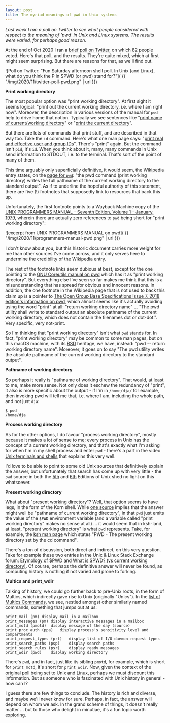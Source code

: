 ```yaml
---
layout: post
title: The myriad meanings of pwd in Unix systems
---
```


_Last week I ran a poll on Twitter to see what people considered with respect to the meaning of 'pwd' in Unix and Linux systems. The results were varied, for perhaps good reason._

At the end of Oct 2020 I ran a [brief poll on Twitter](https://twitter.com/qmacro/status/1322567992551624705), on which 82 people voted. Here's that poll, and the results. They're quite mixed, which at first might seem surprising. But there are reasons for that, as we'll find out.

![Poll on Twitter: "Fun Saturday afternoon shell poll. In Unix (and Linux), what do you think the P in $PWD (or pwd) stand for?"]( {{ "/img/2020/11/twitter-poll-pwd.png" | url }})

**Print working directory**

The most popular option was "print working directory". At first sight it seems logical: "print out the current working directory, i.e. where I am right now". Moreover, the description in various versions of the manual for `pwd` help to drive home that notion. Typically we see sentences like "[print name of current/working directory](https://linux.die.net/man/1/pwd)" or "[print the current directory](https://www.mankier.com/1/pwd)".

But there are lots of commands that print stuff, and are described in that way too. Take the `id` command. Here's what one man page says: "[print real and effective user and group IDs](https://man7.org/linux/man-pages/man1/id.1.html)". There's "print" again. But the command isn't `pid`, it's `id`. When you think about it, many, many commands in Unix send information to STDOUT, i.e. to the terminal. That's sort of the point of many of them.

This time arguably only superficially definitive, it would seem, the Wikipedia entry states, on the [page for `pwd`](https://en.wikipedia.org/wiki/Pwd): "the pwd command (print working directory) writes the full pathname of the current working directory to the standard output". As if to underline the hopeful authority of this statement, there are five (!) footnotes that supposedly link to resources that back this up.

Unfortunately, the first footnote points to a Wayback Machine copy of the [UNIX PROGRAMMERS MANUAL - Seventh Edition, Volume 1 - January, 1979](https://web.archive.org/web/20050520231659/http://cm.bell-labs.com/7thEdMan/v7vol1.pdf), wherein there are actually zero references to `pwd` being short for "print working directory":

![excerpt from UNIX PROGRAMMERS MANUAL on pwd]( {{ "/img/2020/11/programmers-manual-pwd.png" | url }})

I don't know about you, but this historic document carries more weight for me than other sources I've come across, and it only serves here to undermine the credibility of the Wikipedia entry.

The rest of the footnote links seem dubious at best, except for the one pointing to the [GNU Coreutils manual on pwd](https://www.gnu.org/software/coreutils/manual/coreutils.html#pwd-invocation) which has it as "print working directory". But everything else I've seen so far makes me think that this is a misunderstanding that has spread for obvious and innocent reasons. In addition, the one footnote in the Wikipedia page that is not used to back this claim up is a pointer to [The Open Group Base Specifications Issue 7, 2018 edition's information on pwd](https://pubs.opengroup.org/onlinepubs/9699919799/utilities/pwd.html), which almost seems like it's actually avoiding using the word "print" at all: "return working directory name" ... "The pwd utility shall write to standard output an absolute pathname of the current working directory, which does not contain the filenames dot or dot-dot.". Very specific, very not-print.

So I'm thinking that "print working directory" isn't what `pwd` stands for. In fact, "print working directory" may be common to some man pages, but on this macOS machine, with its [BSD](https://en.wikipedia.org/wiki/Berkeley_Software_Distribution) heritage, we have, instead: "pwd -- return working directory name". Moreover, it goes on to say "The pwd utility writes the absolute pathname of the current working directory to the standard output".

**Pathname of working directory**

So perhaps it really is "pathname of working directory". That would, at least to me, make more sense. Not only does it eschew the redundancy of "print", it also is more specific about the output - if I'm in `/home/dja/` for example, then invoking pwd will tell me that, i.e. where I am, including the whole path, and not just `dja`:

```shell
$ pwd
/home/dja
```

**Process working directory**

As for the other options, I do favour "process working directory", mostly because it makes a lot of sense to me; every process in Unix has the concept of a current working directory, and that's exactly what I'm asking for when I'm in my shell process and enter `pwd` - there's a part in the video [Unix terminals and shells](https://youtu.be/hgFBRZmwpSM?t=165) that explains this very well.

I'd love to be able to point to some old Unix sources that definitively explain the answer, but unfortunately that search has come up with very little - the `pwd` source in both the [5th](https://minnie.tuhs.org/cgi-bin/utree.pl?file=V5/usr/source/s2/pwd.c) and [6th](https://github.com/yisooan/unix-v6/blob/master/source/s2/pwd.c) Editions of Unix shed no light on this whatsoever.

**Present working directory**

What about "present working directory"? Well, that option seems to have legs, in the form of the Korn shell. While [one source](https://northstar-www.dartmouth.edu/doc/solaris-forte/ipe-help/dbx/dbx88cc.html) implies that the answer might well be "pathname of current working directory", in that `pwd` just emits the value of the `$PWD` environment variable (and a variable called "print working directory" makes no sense at all) ... it would seem that in ksh-land, at least, "present working directory" is what `pwd` represents. Take, for example, the [ksh man page](https://osr507doc.xinuos.com/en/man/html.C/ksh.C.html) which states "PWD - The present working directory set by the cd command".

There's a ton of discussion, both direct and indirect, on this very question. Take for example these two entries in the Unix & Linux Stack Exchange forum: [Etymology of $PWD](https://unix.stackexchange.com/questions/399026/etymology-of-pwd) and [What is $PWD? (vs current working directory)](https://unix.stackexchange.com/questions/174990/what-is-pwd-vs-current-working-directory). Of course, perhaps the definitive answer will never be found, as computing history is nothing if not varied and prone to forking.

**Multics and print_wdir**

Talking of history, we could go further back to pre-Unix roots, in the form of Multics, which indirectly gave rise to Unix (originally "Unics"). In the [list of Multics Commands](https://multicians.org/multics-commands.html), we see, nestled amongst other similarly named commands, something that jumps out at us:

```
print_mail (pm)	display mail in a mailbox
print_messages (pm)	display interactive messages in a mailbox
print_motd (pmotd)	display message of the day (source)
print_proc_auth (ppa)	display process's sensitivity level and compartments
print_request_types (prt)	display list of I/O daemon request types
print_search_paths (psp)	display search paths
print_search_rules (psr)	display ready messages
print_wdir (pwd)	display working directory
```

There's `pwd`, and in fact, just like its sibling `pmotd`, for example, which is short for `print_motd`, it's short for `print_wdir`. Now, given the context of the original poll being set to Unix and Linux, perhaps we must discount this information. But as someone who is fascinated with Unix history in general - how can I?

I guess there are few things to conclude. The history is rich and diverse, and maybe we'll never know for sure. Perhaps, in fact, the answer will depend on whom we ask. In the grand scheme of things, it doesn't really matter ... but to those who delight in minutiae, it's a fun topic worth exploring.
